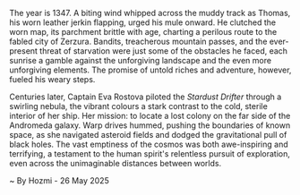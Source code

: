 
The year is 1347.  A biting wind whipped across the muddy track as Thomas, his worn leather jerkin flapping, urged his mule onward.  He clutched the worn map, its parchment brittle with age, charting a perilous route to the fabled city of Zerzura.  Bandits, treacherous mountain passes, and the ever-present threat of starvation were just some of the obstacles he faced, each sunrise a gamble against the unforgiving landscape and the even more unforgiving elements.  The promise of untold riches and adventure, however, fueled his weary steps.

Centuries later, Captain Eva Rostova piloted the *Stardust Drifter* through a swirling nebula, the vibrant colours a stark contrast to the cold, sterile interior of her ship.  Her mission: to locate a lost colony on the far side of the Andromeda galaxy.  Warp drives hummed, pushing the boundaries of known space, as she navigated asteroid fields and dodged the gravitational pull of black holes.  The vast emptiness of the cosmos was both awe-inspiring and terrifying, a testament to the human spirit's relentless pursuit of exploration, even across the unimaginable distances between worlds.

~ By Hozmi - 26 May 2025
